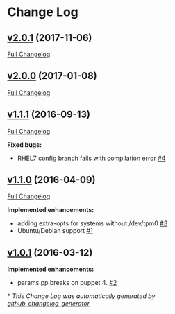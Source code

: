 # Change Log

## [v2.0.1](https://github.com/bodgit/puppet-rngd/tree/v2.0.1) (2017-11-06)
[Full Changelog](https://github.com/bodgit/puppet-rngd/compare/v2.0.0...v2.0.1)

## [v2.0.0](https://github.com/bodgit/puppet-rngd/tree/v2.0.0) (2017-01-08)
[Full Changelog](https://github.com/bodgit/puppet-rngd/compare/v1.1.1...v2.0.0)

## [v1.1.1](https://github.com/bodgit/puppet-rngd/tree/v1.1.1) (2016-09-13)
[Full Changelog](https://github.com/bodgit/puppet-rngd/compare/v1.1.0...v1.1.1)

**Fixed bugs:**

- RHEL7 config branch fails with compilation error [\#4](https://github.com/bodgit/puppet-rngd/issues/4)

## [v1.1.0](https://github.com/bodgit/puppet-rngd/tree/v1.1.0) (2016-04-09)
[Full Changelog](https://github.com/bodgit/puppet-rngd/compare/v1.0.1...v1.1.0)

**Implemented enhancements:**

- adding extra-opts for systems without /dev/tpm0 [\#3](https://github.com/bodgit/puppet-rngd/issues/3)
- Ubuntu/Debian support [\#1](https://github.com/bodgit/puppet-rngd/issues/1)

## [v1.0.1](https://github.com/bodgit/puppet-rngd/tree/v1.0.1) (2016-03-12)
**Implemented enhancements:**

- params.pp breaks on puppet 4. [\#2](https://github.com/bodgit/puppet-rngd/issues/2)



\* *This Change Log was automatically generated by [github_changelog_generator](https://github.com/skywinder/Github-Changelog-Generator)*